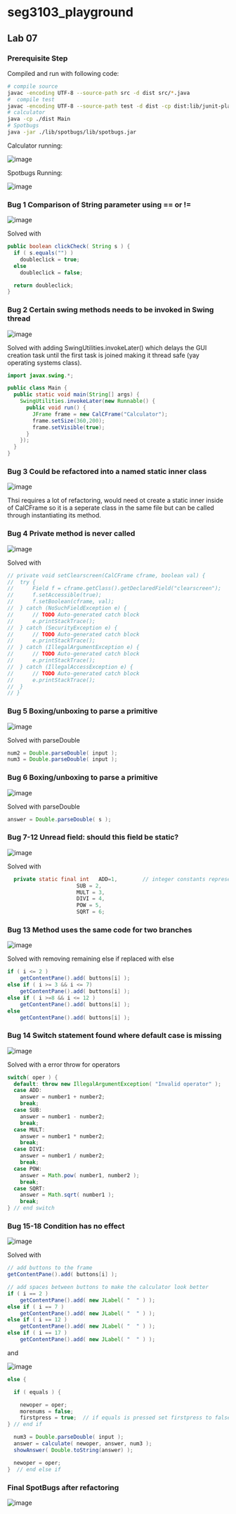 # seg3103_playground

## Lab 07

### Prerequisite Step

Compiled and run with following code:

```bash
# compile source
javac -encoding UTF-8 --source-path src -d dist src/*.java
#  compile test
javac -encoding UTF-8 --source-path test -d dist -cp dist:lib/junit-platform-console-standalone-1.7.1.jar test/*.java
# calculator
java -cp ./dist Main
# Spotbugs
java -jar ./lib/spotbugs/lib/spotbugs.jar
```

Calculator running:

![image](./assets/calculator_pic.png)

Spotbugs Running:

![image](./assets/spot_bugs_create_proj.png)

### Bug 1 Comparison of String parameter using == or !=

![image](./assets/bug_1.png)

Solved with

```java
public boolean clickCheck( String s ) {
  if ( s.equals("") )
    doubleclick = true;
  else
    doubleclick = false;

  return doubleclick;
}
```

### Bug 2 Certain swing methods needs to be invoked in Swing thread

![image](./assets/bug_2.png)

Solved with adding SwingUtilities.invokeLater() which delays the GUI creation task until the first task is joined making it thread safe (yay operating systems class).

```java
import javax.swing.*;

public class Main {
  public static void main(String[] args) {
    SwingUtilities.invokeLater(new Runnable() {
      public void run() {
        JFrame frame = new CalCFrame("Calculator");
        frame.setSize(360,200);
        frame.setVisible(true);
      }
    });
  }
}
```

### Bug 3 Could be refactored into a named static inner class

![image](./assets/bug_3.png)

Thsi requires a lot of refactoring, would need ot create a static inner inside of CalCFrame so it is a seperate class in the same file but can be called through instantiating its method.

### Bug 4 Private method is never called

![image](./assets/bug_4.png)

Solved with

```java
// private void setClearscreen(CalCFrame cframe, boolean val) {
// 	try {
// 		Field f = cframe.getClass().getDeclaredField("clearscreen");
// 		f.setAccessible(true);
// 		f.setBoolean(cframe, val);
// 	} catch (NoSuchFieldException e) {
// 		// TODO Auto-generated catch block
// 		e.printStackTrace();
// 	} catch (SecurityException e) {
// 		// TODO Auto-generated catch block
// 		e.printStackTrace();
// 	} catch (IllegalArgumentException e) {
// 		// TODO Auto-generated catch block
// 		e.printStackTrace();
// 	} catch (IllegalAccessException e) {
// 		// TODO Auto-generated catch block
// 		e.printStackTrace();
// 	}
// }
```

### Bug 5 Boxing/unboxing to parse a primitive

![image](./assets/bug_5.png)

Solved with parseDouble

```java
num2 = Double.parseDouble( input );
num3 = Double.parseDouble( input );
```

### Bug 6 Boxing/unboxing to parse a primitive

![image](./assets/bug_6.png)

Solved with parseDouble

```java
answer = Double.parseDouble( s );
```

### Bug 7-12 Unread field: should this field be static?

![image](./assets/bug_7-12.png)

Solved with

```java
  private static final int   ADD=1,        // integer constants representing operators
                      SUB = 2,
                      MULT = 3,
                      DIVI = 4,
                      POW = 5,
                      SQRT = 6;
```

### Bug 13 Method uses the same code for two branches

![image](./assets/bug_13.png)

Solved with removing remaining else if replaced with else

```java
if ( i <= 2 )
    getContentPane().add( buttons[i] );
else if ( i >= 3 && i <= 7)
    getContentPane().add( buttons[i] );
else if ( i >=8 && i <= 12 )
    getContentPane().add( buttons[i] );
else
    getContentPane().add( buttons[i] );
```

### Bug 14 Switch statement found where default case is missing

![image](./assets/bug_14.png)

Solved with a error throw for operators

```java
switch( oper ) {
  default: throw new IllegalArgumentException( "Invalid operator" );
  case ADD:
    answer = number1 + number2;
    break;
  case SUB:
    answer = number1 - number2;
    break;
  case MULT:
    answer = number1 * number2;
    break;
  case DIVI:
    answer = number1 / number2;
    break;
  case POW:
    answer = Math.pow( number1, number2 );
    break;
  case SQRT:
    answer = Math.sqrt( number1 );
    break;
} // end switch
```

### Bug 15-18 Condition has no effect

![image](./assets/bug_15-18.png)

Solved with

```java
// add buttons to the frame
getContentPane().add( buttons[i] );

// add spaces between buttons to make the calculator look better
if ( i == 2 )
    getContentPane().add( new JLabel( "  " ) );
else if ( i == 7 )
    getContentPane().add( new JLabel( "  " ) );
else if ( i == 12 )
    getContentPane().add( new JLabel( "  " ) );
else if ( i == 17 )
    getContentPane().add( new JLabel( "  " ) );
```

and

![image](./assets/bug_15-18_2.png)

```java
else {

  if ( equals ) {

    newoper = oper;
    morenums = false;
    firstpress = true;  // if equals is pressed set firstpress to false
} // end if

  num3 = Double.parseDouble( input );
  answer = calculate( newoper, answer, num3 );
  showAnswer( Double.toString(answer) );

  newoper = oper;
}  // end else if
```

### Final SpotBugs after refactoring

![image](./assets/bug_solved.png)